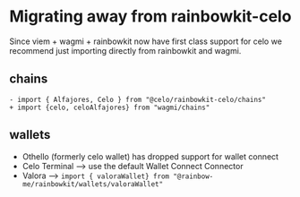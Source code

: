 # Migrating away from rainbowkit-celo

Since viem + wagmi + rainbowkit now have first class support for celo we recommend just importing directly from rainbowkit and wagmi.

## chains

```
- import { Alfajores, Celo } from "@celo/rainbowkit-celo/chains"
+ import {celo, celoAlfajores} from "wagmi/chains"

```

## wallets

* Othello (formerly celo wallet) has dropped support for wallet connect
* Celo Terminal --> use the default Wallet Connect Connector
* Valora --> `import { valoraWallet} from "@rainbow-me/rainbowkit/wallets/valoraWallet"`


